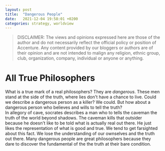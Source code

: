 ```yaml
---
layout: post
title:  "Dangerous People"
date:   2021-12-04 19:58:01 +0200
categories: strategy, worldview
---
```


> DISCLAIMER: The views and opinions expressed here are those of the author and do not necessarily reflect the official policy or position of Accenture. Any content provided by our bloggers or authors are of their opinion and are not intended to malign any religion, ethnic group, club, organization, company, individual or anyone or anything.


# All True Philosophers
What is a true mark of a real philosophers? They are *dangerous*. These men stand at the side of the truth, where lies don't have a chance to live. Could we describe a dangerous person as a killer? We could. But how about a dangerous person who believes and wills to tell the truth? <br/>
In allegory of cave, socrates describes a man who to tells the caveman the truth of the world beyond shadows. The caveman kills that outsider because he doesn't like to be told what is actually real out there. He just likes the representation of what is good and true. 
We tend to get farsighted about this fact. We lose the understanding of our ownselves and the truth out there. Many dangerous people are great philosophers because they dare to discover the fundamental of the the truth at their bare condition. 